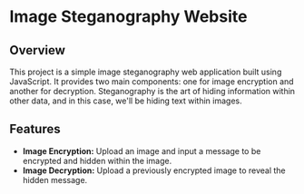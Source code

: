 # Image Steganography Website

## Overview

This project is a simple image steganography web application built using JavaScript. It provides two main components: one for image encryption and another for decryption. Steganography is the art of hiding information within other data, and in this case, we'll be hiding text within images.

## Features

- **Image Encryption:** Upload an image and input a message to be encrypted and hidden within the image.
- **Image Decryption:** Upload a previously encrypted image to reveal the hidden message.
